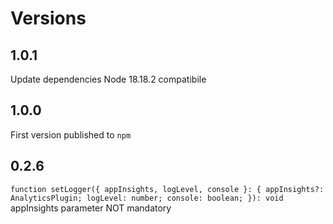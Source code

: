 ﻿# Versions

## 1.0.1

Update dependencies
Node 18.18.2 compatibile

## 1.0.0

First version published to `npm`

## 0.2.6

` function setLogger({ appInsights, logLevel, console }: { appInsights?: AnalyticsPlugin; logLevel: number; console: boolean; }): void `
appInsights parameter NOT mandatory
